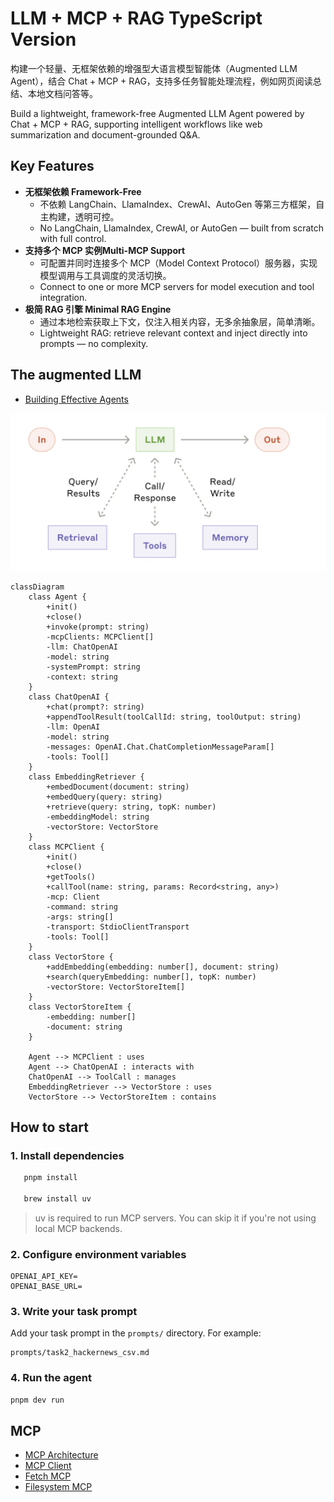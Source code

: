 # LLM + MCP + RAG TypeScript Version

构建一个轻量、无框架依赖的增强型大语言模型智能体（Augmented LLM Agent），结合 Chat + MCP + RAG，支持多任务智能处理流程，例如网页阅读总结、本地文档问答等。

Build a lightweight, framework-free Augmented LLM Agent powered by Chat + MCP + RAG, supporting intelligent workflows like web summarization and document-grounded Q&A.


## Key Features

- **无框架依赖 Framework-Free**
  - 不依赖 LangChain、LlamaIndex、CrewAI、AutoGen 等第三方框架，自主构建，透明可控。
  - No LangChain, LlamaIndex, CrewAI, or AutoGen — built from scratch with full control.
- **支持多个 MCP 实例Multi-MCP Support**
  - 可配置并同时连接多个 MCP（Model Context Protocol）服务器，实现模型调用与工具调度的灵活切换。
  - Connect to one or more MCP servers for model execution and tool integration.
- **极简 RAG 引擎 Minimal RAG Engine**
  - 通过本地检索获取上下文，仅注入相关内容，无多余抽象层，简单清晰。
  - Lightweight RAG: retrieve relevant context and inject directly into prompts — no complexity.

## **The augmented LLM**

- [Building Effective Agents](https://www.anthropic.com/engineering/building-effective-agents)

![](https://raw.githubusercontent.com/NEDONION/my-pics-space/main/20250717172938.png)

```mermaid
classDiagram
    class Agent {
        +init()
        +close()
        +invoke(prompt: string)
        -mcpClients: MCPClient[]
        -llm: ChatOpenAI
        -model: string
        -systemPrompt: string
        -context: string
    }
    class ChatOpenAI {
        +chat(prompt?: string)
        +appendToolResult(toolCallId: string, toolOutput: string)
        -llm: OpenAI
        -model: string
        -messages: OpenAI.Chat.ChatCompletionMessageParam[]
        -tools: Tool[]
    }
    class EmbeddingRetriever {
        +embedDocument(document: string)
        +embedQuery(query: string)
        +retrieve(query: string, topK: number)
        -embeddingModel: string
        -vectorStore: VectorStore
    }
    class MCPClient {
        +init()
        +close()
        +getTools()
        +callTool(name: string, params: Record<string, any>)
        -mcp: Client
        -command: string
        -args: string[]
        -transport: StdioClientTransport
        -tools: Tool[]
    }
    class VectorStore {
        +addEmbedding(embedding: number[], document: string)
        +search(queryEmbedding: number[], topK: number)
        -vectorStore: VectorStoreItem[]
    }
    class VectorStoreItem {
        -embedding: number[]
        -document: string
    }

    Agent --> MCPClient : uses
    Agent --> ChatOpenAI : interacts with
    ChatOpenAI --> ToolCall : manages
    EmbeddingRetriever --> VectorStore : uses
    VectorStore --> VectorStoreItem : contains
```

## How to start

### 1. Install dependencies

```bash
   pnpm install
   
   brew install uv
 ```

> uv is required to run MCP servers. You can skip it if you're not using local MCP backends.

### 2. Configure environment variables

```env
OPENAI_API_KEY=
OPENAI_BASE_URL=
```

### 3. Write your task prompt

Add your task prompt in the `prompts/` directory.
For example:
```shell
prompts/task2_hackernews_csv.md
```

### 4. Run the agent

```bash
pnpm dev run
```

## MCP

- [MCP Architecture](https://modelcontextprotocol.io/docs/concepts/architecture)
- [MCP Client](https://modelcontextprotocol.io/quickstart/client)
- [Fetch MCP](https://github.com/modelcontextprotocol/servers/tree/main/src/fetch)
- [Filesystem MCP](https://github.com/modelcontextprotocol/servers/tree/main/src/filesystem)